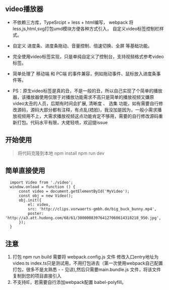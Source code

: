 ## video播放器

- 不依赖三方库，TypeSrcipt + less + html编写， webpack 将less,js,html,svg打包umd模块方便各种方式引入， 自定义video标签控制栏样式。
- 自定义 进度条、进度条拖动、音量控制、倍速切换、全屏 等基础功能。
- 完全使用video标签实现，只是单纯自定义了控制台，支持视频格式参考video标签。
- 简单处理了 移动端 和 PC端 的事件兼容，例如拖动事件、鼠标放入进度条事件等。

- PS：原生video标签是真的丑，不是一般的丑，所以自己实现了个简单的播放器，该播放器使用仅限于对播放功能需求不高只是简单的播放视频又嫌原video太丑的人员，后期有时间会扩展, 清晰度 、 选集 功能，如有需要自行修改源码，源码大部分都有注释，有点乱(捂脸)，我没加是因为，一般小需求播放视频用不上，大需求播放视频这点功能肯定不够用，需要的自行修改源码重新打包。代码水平有限，大佬轻喷，欢迎提issue

## 开始使用

 > 将代码克隆到本地
 > npm install
 > npm run dev

## 简单直接使用

``` javaSrcipt
  import Video from './video';
  window.onload = function () {
      const video = document.getElementById('MyVideo');
      const obj = new Video();
      obj.init({
          el: video,
          src: 'http://clips.vorwaerts-gmbh.de/big_buck_bunny.mp4',
          poster: 'http://a3.att.hudong.com/68/61/300000839764127060614318218_950.jpg',
      });
  }
```

## 注意

1. 打包 npm run build 需要将 webpack.config.js 文件 修改入口entry地址为video.ts  index.ts只是测试用，不用打包进去（第一次使用webpack自己配置打包，很多不是太熟悉 - - 见谅),然后只需要main.bundle.js 文件，将该文件复制到您的项目直接引入
2. 不支持IE，若需要自行添加webpack配置 babel-polyfill。
